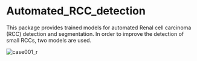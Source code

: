 # Automated_RCC_detection

This package provides trained models for automated Renal cell carcinoma (RCC) detection and segmentation. 
In order to improve the detection of small RCCs, two models are used.



![case001_r](https://user-images.githubusercontent.com/87745605/148885263-f9183ee7-145b-4f39-9627-5c0f850ee1de.png)

